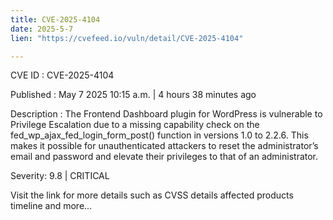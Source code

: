 ```yaml
---
title: CVE-2025-4104
date: 2025-5-7
lien: "https://cvefeed.io/vuln/detail/CVE-2025-4104"

---
```


CVE ID : CVE-2025-4104

Published :  May 7
2025
10:15 a.m. | 4 hours
38 minutes ago

Description : The Frontend Dashboard plugin for WordPress is vulnerable to Privilege Escalation due to a missing capability check on the fed_wp_ajax_fed_login_form_post() function in versions 1.0 to 2.2.6. This makes it possible for unauthenticated attackers to reset the administrator’s email and password
and elevate their privileges to that of an administrator.

Severity: 9.8 | CRITICAL

Visit the link for more details
such as CVSS details
affected products
timeline
and more...
